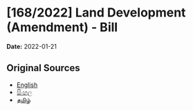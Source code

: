 # [168/2022] Land Development (Amendment) - Bill

**Date:** 2022-01-21

## Original Sources

- [English](https://documents.gov.lk/view/bills/2022/1/168-2022_E.pdf)
- [සිංහල](https://documents.gov.lk/view/bills/2022/1/168-2022_S.pdf)
- [தமிழ்](https://documents.gov.lk/view/bills/2022/1/168-2022_T.pdf)
